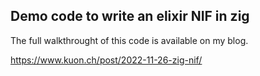 ## Demo code to write an elixir NIF in zig

The full walkthrought of this code is available on my blog.

<https://www.kuon.ch/post/2022-11-26-zig-nif/>
